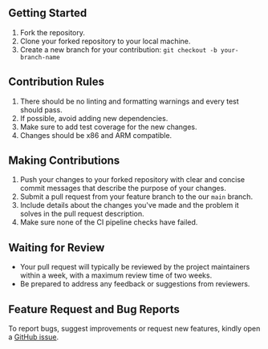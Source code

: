 ## Getting Started

1. Fork the repository.
2. Clone your forked repository to your local machine.
3. Create a new branch for your contribution: `git checkout -b your-branch-name`

## Contribution Rules

1. There should be no linting and formatting warnings and every test should pass.
2. If possible, avoid adding new dependencies.
3. Make sure to add test coverage for the new changes.
4. Changes should be x86 and ARM compatible.

## Making Contributions

1. Push your changes to your forked repository with clear and concise commit messages that describe the purpose of your changes.
2. Submit a pull request from your feature branch to the our `main` branch.
3. Include details about the changes you've made and the problem it solves in the pull request description.
4. Make sure none of the CI pipeline checks have failed.

## Waiting for Review

- Your pull request will typically be reviewed by the project maintainers within a week, with a maximum review time of two weeks.
- Be prepared to address any feedback or suggestions from reviewers.

## Feature Request and Bug Reports

To report bugs, suggest improvements or request new features, kindly open a [GitHub issue](https://github.com/KomodoPlatform/nucleus/issues/new/choose).

